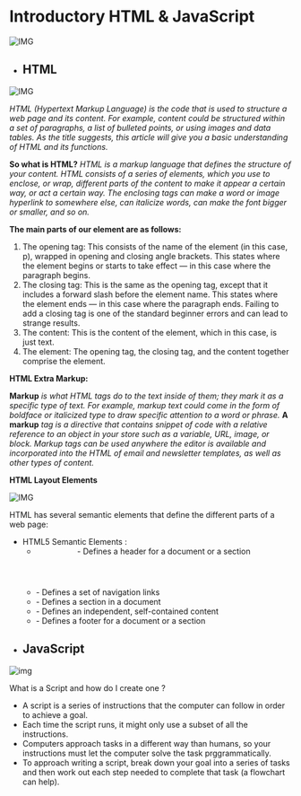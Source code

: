 # Introductory HTML & JavaScript

![IMG](https://www.vhv.rs/dpng/d/487-4871929_transparent-css3-logo-png-html-css-javascript-bootstrap.png)


- ## HTML
![IMG](https://cdn.lynda.com/course/170427/170427-637363828865101045-16x9.jpg)


*HTML (Hypertext Markup Language) is the code that is used to structure a web page and its content. For example, content could be structured within a set of paragraphs, a list of bulleted points, or using images and data tables. As the title suggests, this article will give you a basic understanding of HTML and its functions.*

**So what is HTML?**
*HTML is a markup language that defines the structure of your content. HTML consists of a series of elements, which you use to enclose, or wrap, different parts of the content to make it appear a certain way, or act a certain way. The enclosing tags can make a word or image hyperlink to somewhere else, can italicize words, can make the font bigger or smaller, and so on.*

**The main parts of our element are as follows:**

1. The opening tag: This consists of the name of the element (in this case, p), wrapped in opening and closing angle brackets. This states where the element begins or starts to take effect — in this case where the paragraph begins.
2. The closing tag: This is the same as the opening tag, except that it includes a forward slash before the element name. This states where the element ends — in this case where the paragraph ends. Failing to add a closing tag is one of the standard beginner errors and can lead to strange results.
3. The content: This is the content of the element, which in this case, is just text.
4. The element: The opening tag, the closing tag, and the content together comprise the element.

**HTML Extra Markup:**

**Markup** *is what HTML tags do to the text inside of them; they mark it as a specific type of text. For example, markup text could come in the form of boldface or italicized type to draw specific attention to a word or phrase.*
**A markup** *tag is a directive that contains snippet of code with a relative reference to an object in your store such as a variable, URL, image, or block. Markup tags can be used anywhere the editor is available and incorporated into the HTML of email and newsletter templates, as well as other types of content.*


**HTML Layout Elements**

![IMG](https://www.freetimelearning.com/html5/images/html5-basic-Layout.jpg)

HTML has several semantic elements that define the different parts of a web page:
* HTML5 Semantic Elements	:
  * **<header>** - Defines a header for a document or a section
  * **<nav>** - Defines a set of navigation links
  * **<section>** - Defines a section in a document
  * **<article>** - Defines an independent, self-contained content
  * **<footer>** - Defines a footer for a document or a section
  

- ## JavaScript
 ![img](https://miro.medium.com/max/800/1*JTVWHBtzlA9P6iKMxCF2yQ.png)
 
What is a Script and how do I create one ?
- A script is a series of instructions that the computer can follow in order to achieve a goal.
- Each time the script runs, it might only use a subset of all the instructions.
- Computers approach tasks in a different way than humans, so your instructions must let the computer solve the task prggrammatically.
- To approach writing a script, break down your goal into a series of tasks and then work out each step needed to complete that task (a flowchart can help). 